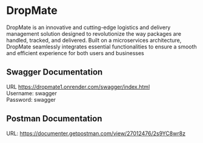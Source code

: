 # DropMate
DropMate is an innovative and cutting-edge logistics and delivery management solution designed to revolutionize the way packages are handled, tracked, and delivered. Built on a microservices architecture, DropMate seamlessly integrates essential functionalities to ensure a smooth and efficient experience for both users and businesses
## Swagger Documentation
URL https://dropmate1.onrender.com/swagger/index.html  
Username: swagger  
Password: swagger
## Postman Documentation
URL: https://documenter.getpostman.com/view/27012476/2s9YC8wr8z

